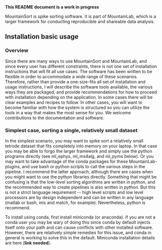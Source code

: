 **This README document is a work in progress**

MountainSort is spike sorting software. It is part of MountainLab, which is a larger framework for conducting reproducible and shareable data analysis.
 
## Installation basic usage

### Overview
 
Since there are many ways to use MountainSort and MountainLab, and since every user has different constraints, there is not one set of installation instructions that will fit all use cases. The software has been written to be flexible in order to accommodate a wide range of these scenarios. Therefore, rather than provide a one-size-fits all set of installation and usage instructions, I will describe the software tools available, the various ways they are packaged, and provide recommendations for how to proceed with installation depending on the application. In some cases there will be clear examples and recipes to follow. In other cases, you will want to become familiar with how the system is structured so you can utilize the tools in a way that makes the most sense for you. We welcome contributions to the documentation and software.
 
### Simplest case, sorting a single, relatively small dataset

In the simplest scenario, you may want to spike sort a relatively small tetrode dataset that fits completely into memory on your laptop. In that case you may be able to forgo the larger framework and simply use the python programs directly (see ml_ephys, ml_ms4alg, and ml_pyms below). Or you may want to take advantage of the conda packages for these MountainLab-plugins, and use bash or python scripts to call the various steps in the pipeline. I recommend the latter approach, although there are cases when you might want to use the python libraries directly. Something that might be confusing is that the low-level sorting algorithms are written in python, and the recommended way to create pipelines is also written in python. But this is not a strict language requirement -- high level scripts and low level processors are by design independent and can be written in any language (matlab or bash, mix and match, for example). Nevertheless, python is recommend.
 
To install using conda, first install miniconda (or anaconda). If you are not a conda user you may be wary of doing this since conda by default injects itself onto your path and can cause conflicts with other installed software. However, there are relatively simple remedies for this issue, and conda in general is working to solve this in the default. Miniconda installation details are here (**link needed**). 
